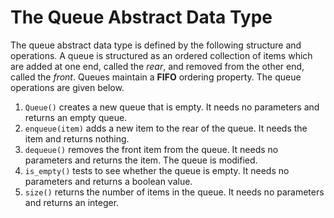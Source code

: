 # The Queue Abstract Data Type

The queue abstract data type is defined by the following structure and operations. 
A queue is structured as an ordered collection of items which are added at one end, called the *rear*, and removed from the other end, called the *front*. 
Queues maintain a **FIFO** ordering property. The queue operations are given below.

1. `Queue()` creates a new queue that is empty. It needs no parameters and returns an empty queue.
2. `enqueue(item)` adds a new item to the rear of the queue. It needs the item and returns nothing.
3. `dequeue()` removes the front item from the queue. It needs no parameters and returns the item. The queue is modified.
4. `is_empty()` tests to see whether the queue is empty. It needs no parameters and returns a boolean value.
5. `size()` returns the number of items in the queue. It needs no parameters and returns an integer.
